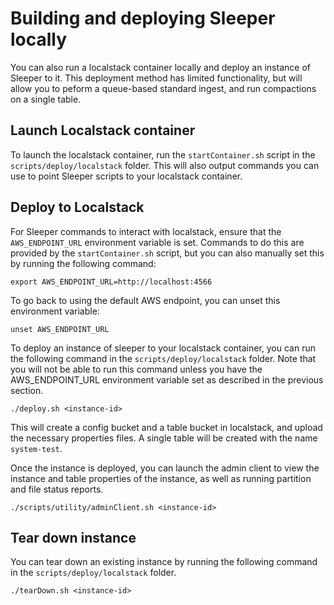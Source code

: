 Building and deploying Sleeper locally
======================================

You can also run a localstack container locally and deploy an instance of Sleeper to it. This deployment method has limited
functionality, but will allow you to peform a queue-based standard ingest, and run compactions on a single table.

## Launch Localstack container
To launch the localstack container, run the `startContainer.sh` script in the `scripts/deploy/localstack` folder.
This will also output commands you can use to point Sleeper scripts to your localstack container.

## Deploy to Localstack
For Sleeper commands to interact with localstack, ensure that the `AWS_ENDPOINT_URL` environment variable
is set. Commands to do this are provided by the `startContainer.sh` script, but you can also manually set this by
running the following command:
```shell
export AWS_ENDPOINT_URL=http://localhost:4566
```
To go back to using the default AWS endpoint, you can unset this environment variable:
```shell
unset AWS_ENDPOINT_URL
```

To deploy an instance of sleeper to your localstack container, you can run the following command in the
`scripts/deploy/localstack` folder. Note that you will not be able to run this command unless you have the
AWS_ENDPOINT_URL environment variable set as described in the previous section.
```shell
./deploy.sh <instance-id>
```
This will create a config bucket and a table bucket in localstack, and upload the necessary properties files.
A single table will be created with the name `system-test`.

Once the instance is deployed, you can launch the admin client to view the instance and table properties of the instance,
as well as running partition and file status reports.
```shell
./scripts/utility/adminClient.sh <instance-id>
```

## Tear down instance
You can tear down an existing instance by running the following command in the `scripts/deploy/localstack` folder.
```shell
./tearDown.sh <instance-id>
```